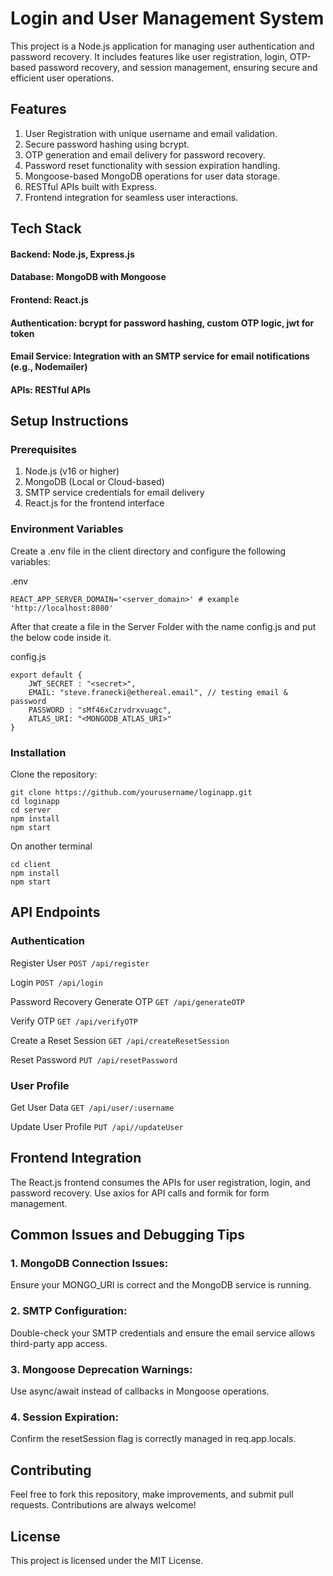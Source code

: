 # Login and User Management System
This project is a Node.js application for managing user authentication and password recovery. It includes features like user registration, login, OTP-based password recovery, and session management, ensuring secure and efficient user operations.

## Features
1. User Registration with unique username and email validation.
2. Secure password hashing using bcrypt.
3. OTP generation and email delivery for password recovery.
4. Password reset functionality with session expiration handling.
5. Mongoose-based MongoDB operations for user data storage.
6. RESTful APIs built with Express.
7. Frontend integration for seamless user interactions.

## Tech Stack
#### Backend: Node.js, Express.js
#### Database: MongoDB with Mongoose
#### Frontend: React.js
#### Authentication: bcrypt for password hashing, custom OTP logic, jwt for token
#### Email Service: Integration with an SMTP service for email notifications (e.g., Nodemailer)
#### APIs: RESTful APIs

## Setup Instructions
### Prerequisites
1. Node.js (v16 or higher)
2. MongoDB (Local or Cloud-based)
3. SMTP service credentials for email delivery
4. React.js for the frontend interface

### Environment Variables
Create a .env file in the client directory and configure the following variables:

.env
```
REACT_APP_SERVER_DOMAIN='<server_domain>' # example 'http://localhost:8080'
```

After that create a file in the Server Folder with the name config.js and put the below code inside it.

config.js
```
export default {
    JWT_SECRET : "<secret>",
    EMAIL: "steve.franecki@ethereal.email", // testing email & password
    PASSWORD : "sMf46xCzrvdrxvuagc",
    ATLAS_URI: "<MONGODB_ATLAS_URI>"
}
```

### Installation
Clone the repository:

```
git clone https://github.com/yourusername/loginapp.git
cd loginapp
cd server 
npm install
npm start
```

On another terminal
```
cd client 
npm install
npm start
```

## API Endpoints
### Authentication
Register User
```POST /api/register```

Login
```POST /api/login```

Password Recovery
Generate OTP
```GET /api/generateOTP```

Verify OTP
```GET /api/verifyOTP```

Create a Reset Session
```GET /api/createResetSession```

Reset Password
```PUT /api/resetPassword```

### User Profile
Get User Data
```GET /api/user/:username ```

Update User Profile
```PUT /api//updateUser```

## Frontend Integration
The React.js frontend consumes the APIs for user registration, login, and password recovery. Use axios for API calls and formik for form management.

## Common Issues and Debugging Tips
### 1. MongoDB Connection Issues:
Ensure your MONGO_URI is correct and the MongoDB service is running.
### 2. SMTP Configuration:
Double-check your SMTP credentials and ensure the email service allows third-party app access.
### 3. Mongoose Deprecation Warnings:
Use async/await instead of callbacks in Mongoose operations.
### 4. Session Expiration:
Confirm the resetSession flag is correctly managed in req.app.locals.

## Contributing
Feel free to fork this repository, make improvements, and submit pull requests. Contributions are always welcome!

## License
This project is licensed under the MIT License.